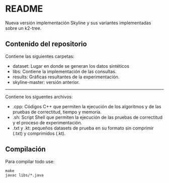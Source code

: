 # README 
Nueva versión implementación Skyline y sus variantes implementadas sobre un k2-tree.

## Contenido del repositorio

Contiene las siguientes carpetas:
* dataset: Lugar en donde se generan los datos sintéticos
* libs: Contiene la implementación de las consultas.
* results: Gráficas resultantes de la experimentación.
* skyline-master: versión anterior.
***
Contiene los siguentes archivos:
* .cpp: Códigos C++ que permiten la ejecución de los algoritmos y de las pruebas de correctitud, tiempo y memoria.
* .sh: Script Shell que permiten la ejecución de las pruebas de correctitud y el proceso de experimentación.
* .txt y .kt: pequeños datasets de prueba en su formato sin comprimir (.txt) y comprimidos (.kt).

## Compilación

Para compilar todo use:
```
make
javac libs/*.java
```